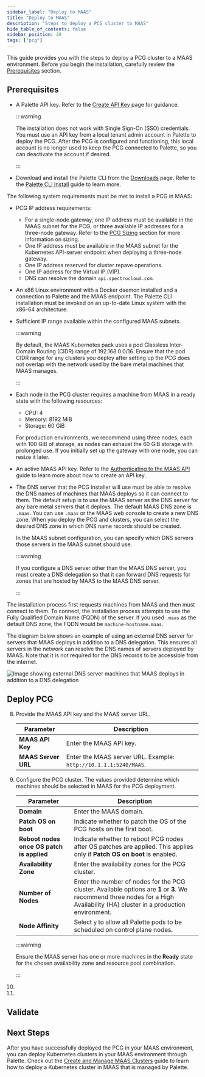 ```yaml
---
sidebar_label: "Deploy to MAAS"
title: "Deploy to MAAS"
description: "Steps to deploy a PCG cluster to MAAS"
hide_table_of_contents: false
sidebar_position: 20
tags: ["pcg"]
---
```


This guide provides you with the steps to deploy a PCG cluster to a MAAS environment. Before you begin the installation,
carefully review the [Prerequisites](#prerequisites) section.

## Prerequisites

- A Palette API key. Refer to the [Create API Key](../../../user-management/authentication/api-key/create-api-key.md)
  page for guidance.

  :::warning

  The installation does not work with Single Sign-On (SSO) credentials. You must use an API key from a local tenant
  admin account in Palette to deploy the PCG. After the PCG is configured and functioning, this local account is no
  longer used to keep the PCG connected to Palette, so you can deactivate the account if desired.

  :::

- Download and install the Palette CLI from the [Downloads](../../../spectro-downloads.md#palette-cli) page. Refer to
  the [Palette CLI Install](../../../automation/palette-cli/install-palette-cli.md) guide to learn more.

The following system requirements must be met to install a PCG in MAAS:

- PCG IP address requirements:

  - For a single-node gateway, one IP address must be available in the MAAS subnet for the PCG, or three available IP
    addresses for a three-node gateway. Refer to the [PCG Sizing](./deploy-pcg.md#pcg-sizing) section for more
    information on sizing.
  - One IP address must be available in the MAAS subnet for the Kubernetes API-server endpoint when deploying a
    three-node gateway.
  - One IP address reserved for cluster repave operations.
  - One IP address for the Virtual IP (VIP).
  - DNS can resolve the domain `api.spectrocloud.com`.

- An x86 Linux environment with a Docker daemon installed and a connection to Palette and the MAAS endpoint. The Palette
  CLI installation must be invoked on an up-to-date Linux system with the x86-64 architecture.

- Sufficient IP range available within the configured MAAS subnets.

  :::warning

  By default, the MAAS Kubernetes pack uses a pod Classless Inter-Domain Routing (CIDR) range of 192.168.0.0/16. Ensure
  that the pod CIDR range for any clusters you deploy after setting up the PCG does not overlap with the network used by
  the bare metal machines that MAAS manages.

  :::

- Each node in the PCG cluster requires a machine from MAAS in a ready state with the following resources:

  - CPU: 4
  - Memory: 8192 MiB
  - Storage: 60 GiB

  For production environments, we recommend using three nodes, each with 100 GiB of storage, as nodes can exhaust the 60
  GiB storage with prolonged use. If you initially set up the gateway with one node, you can resize it later.

- An active MAAS API key. Refer to the [Authenticating to the MAAS API](https://maas.io/docs/api) guide to learn more
  about how to create an API key.

- The DNS server that the PCG installer will use must be able to resolve the DNS names of machines that MAAS deploys so
  it can connect to them. The default setup is to use the MAAS server as the DNS server for any bare metal servers that
  it deploys. The default MAAS DNS zone is `.maas`. You can use `.maas` or the MAAS web console to create a new DNS
  zone. When you deploy the PCG and clusters, you can select the desired DNS zone in which DNS name records should be
  created.

  In the MAAS subnet configuration, you can specify which DNS servers those servers in the MAAS subnet should use.

  :::warning

  If you configure a DNS server other than the MAAS DNS server, you must create a DNS delegation so that it can forward
  DNS requests for zones that are hosted by MAAS to the MAAS DNS server.

  :::

The installation process first requests machines from MAAS and then must connect to them. To connect, the installation
process attempts to use the Fully Qualified Domain Name (FQDN) of the server. If you used `.maas` as the default DNS
zone, the FQDN would be `machine-hostname.maas`.

The diagram below shows an example of using an external DNS server for servers that MAAS deploys in addition to a DNS
delegation. This ensures all servers in the network can resolve the DNS names of servers deployed by MAAS. Note that it
is not required for the DNS records to be accessible from the internet.

![Image showing external DNS server machines that MAAS deploys in addition to a DNS delegation](/clusters_maas_maas-dns-setup.webp)

## Deploy PCG

<PartialsComponent category="pcg" name="pcg-initial-installation" edition="MAAS" />

8. Provide the MAAS API key and the MAAS server URL.

   | **Parameter**       | **Description**                                                  |
   | ------------------- | ---------------------------------------------------------------- |
   | **MAAS API Key**    | Enter the MAAS API key.                                          |
   | **MAAS Server URL** | Enter the MAAS server URL. Example: `http://10.1.1.1:5240/MAAS`. |

9. Configure the PCG cluster. The values provided determine which machines should be selected in MAAS for the PCG
   deployment.

   | **Parameter**                             | **Description**                                                                                                                                                                 |
   | ----------------------------------------- | ------------------------------------------------------------------------------------------------------------------------------------------------------------------------------- |
   | **Domain**                                | Enter the MAAS domain.                                                                                                                                                          |
   | **Patch OS on boot**                      | Indicate whether to patch the OS of the PCG hosts on the first boot.                                                                                                            |
   | **Reboot nodes once OS patch is applied** | Indicate whether to reboot PCG nodes after OS patches are applied. This applies only if **Patch OS on boot** is enabled.                                                        |
   | **Availability Zone**                     | Enter the availability zones for the PCG cluster.                                                                                                                               |
   | **Number of Nodes**                       | Enter the number of nodes for the PCG cluster. Available options are **1** or **3**. We recommend three nodes for a High Availability (HA) cluster in a production environment. |
   | **Node Affinity**                         | Select `y` to allow all Palette pods to be scheduled on control plane nodes.                                                                                                    |

   :::warning

   Ensure the MAAS server has one or more machines in the **Ready** state for the chosen availability zone and resource
   pool combination.

   :::

10. <PartialsComponent category="pcg" name="pcg-cluster-provisioning" edition="MAAS" />

11. <PartialsComponent category="pcg" name="pcg-kind-cleanup" />

## Validate

<PartialsComponent category="pcg" name="pcg-validate" edition="MAAS" />

## Next Steps

After you have successfully deployed the PCG in your MAAS environment, you can deploy Kubernetes clusters in your MAAS
environment through Palette. Check out the
[Create and Manage MAAS Clusters](../../data-center/maas/create-manage-maas-clusters.md) guide to learn how to deploy a
Kubernetes cluster in MAAS that is managed by Palette.
